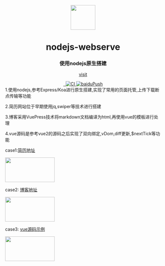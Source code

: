 <div align="center">
  <a href="https://gridea.dev">
    <img src="https://avatars.githubusercontent.com/u/58848987?s=400&v=4"  width="80px" height="80px">
  </a>
  <h1 align="center">
    nodejs-webserve
  </h1>
  <h3 align="center">
   使用nodejs原生搭建
  </h3>

[visit](https://github.com/xuebingchuan/nodejs-webserve) 

  <a href="javascript:void(0);">
    <img src="https://img.shields.io/github/release/getgridea/gridea.svg?style=flat-square" alt="">
  </a>

  <a href="javascript:void(0);">
    <img src="https://img.shields.io/github/license/getgridea/gridea.svg?style=flat-square" alt="">
  </a>

  <a href="https://github.com/xugaoyi/vuepress-theme-vdoing/actions?query=workflow%3ACI">
    <img src="https://github.com/xugaoyi/vuepress-theme-vdoing/workflows/CI/badge.svg" alt="CI">
  </a>
  <a href="https://github.com/xugaoyi/vuepress-theme-vdoing/actions?query=workflow%3AbaiduPush">
    <img src="https://github.com/xugaoyi/vuepress-theme-vdoing/workflows/baiduPush/badge.svg" alt="baiduPush">
  </a>

</div>
  1.使用nodejs,参考Express/Koa进行原生搭建,实现了常用的页面托管,上传下载断点传输等功能

  2.简历网站位于早期使用jq,swiper等技术进行搭建

  3.博客采用VuePress技术将markdown文档编译为html,再使用vue的模板进行处理

  4.vue源码是参考vue2的源码之后实现了双向绑定,vDom,diff更新,$nextTick等功能

  case1:<a href="http://175.178.22.195:8088/line">简历地址<a/>

  <img src="https://pic.imgdb.cn/item/63db4d93ac6ef8601638e6e1.png"  width="160px" height="80px">

  case2:
  <a href="http://175.178.22.195:8088/boke">博客地址<a/>

  <img src="https://pic.imgdb.cn/item/63db4d9cac6ef8601638f0de.pnn"  width="160px" height="80px">

  case3:
  <a href="http://175.178.22.195:8088/vue2">vue源码示例<a/>

  <img src="https://pic.imgdb.cn/item/63db4ccbac6ef860163790cc.jpg"  width="160px" height="80px">


